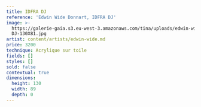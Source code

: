 ```yaml
---
title: IDFRA DJ
reference: 'Edwin Wide Donnart, IDFRA DJ'
image: >-
  https://galerie-gaia.s3.eu-west-3.amazonaws.com/tina/uploads/edwin-wide-donnart/galerie-gaia-edwin-wide-IDFRA
  DJ-130X81.jpg
artist: content/artists/edwin-wide.md
price: 3200
technique: Acrylique sur toile
fields: []
styles: []
sold: false
contextual: true
dimensions:
  height: 130
  width: 89
  depth: 0
---
```


